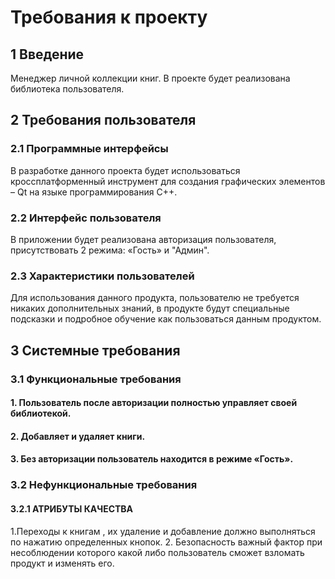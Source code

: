 # Требования к проекту
## 1 Введение
Менеджер личной коллекции книг.
В проекте будет реализована библиотека пользователя.
## 2 Требования пользователя
### 2.1 Программные интерфейсы
В разработке данного проекта будет использоваться кроссплатформенный инструмент для создания графических элементов – Qt на языке программирования С++.
### 2.2 Интерфейс пользователя
В приложении будет реализована авторизация пользователя, присутствовать 2 режима: «Гость» и "Админ".
### 2.3 Характеристики пользователей
Для использования данного продукта, пользователю не требуется никаких дополнительных знаний, в продукте будут специальные подсказки и подробное обучение как пользоваться данным продуктом.
## 3 Системные требования
### 3.1 Функциональные требования
#### 1.	Пользователь после авторизации полностью управляет своей библиотекой.
#### 2.	Добавляет и удаляет книги.
#### 3.	Без авторизации пользователь находится в режиме «Гость».
 
### 3.2 Нефункциональные требования
#### 3.2.1 АТРИБУТЫ КАЧЕСТВА
1.Переходы к книгам , их удаление и добавление должно выполняться по нажатию определенных кнопок.
2.
Безопасность важный фактор при несоблюдении которого какой либо пользователь сможет взломать продукт и изменять его.

